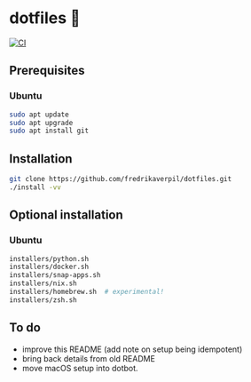 # dotfiles 🐚

[![CI](https://github.com/fredrikaverpil/dotfiles/actions/workflows/build.yml/badge.svg)](https://github.com/fredrikaverpil/dotfiles/actions/workflows/build.yml)

## Prerequisites

### Ubuntu

```bash
sudo apt update
sudo apt upgrade
sudo apt install git
```

## Installation

```bash
git clone https://github.com/fredrikaverpil/dotfiles.git
./install -vv
```

## Optional installation

### Ubuntu

```bash
installers/python.sh
installers/docker.sh
installers/snap-apps.sh
installers/nix.sh
installers/homebrew.sh  # experimental!
installers/zsh.sh
```

## To do

* improve this README (add note on setup being idempotent)
* bring back details from old README
* move macOS setup into dotbot.

